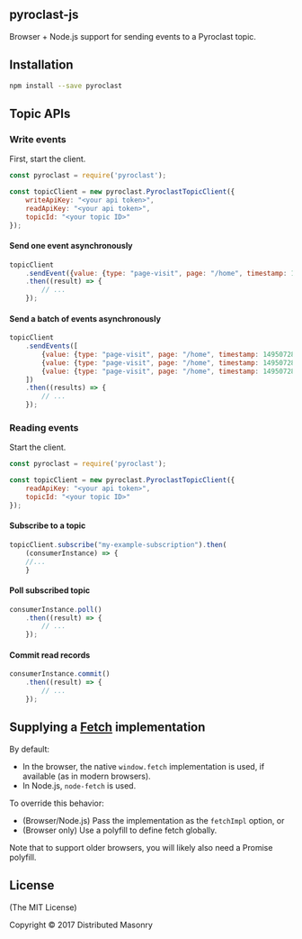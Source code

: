  ## pyroclast-js

Browser + Node.js support for sending events to a Pyroclast topic.

## Installation

```bash
npm install --save pyroclast
```

## Topic APIs

### Write events

First, start the client.

```javascript
const pyroclast = require('pyroclast');

const topicClient = new pyroclast.PyroclastTopicClient({
    writeApiKey: "<your api token>",
    readApiKey: "<your api token>",
    topicId: "<your topic ID>"
});
```

#### Send one event asynchronously

```javascript
topicClient
    .sendEvent({value: {type: "page-visit", page: "/home", timestamp: 1495072835000}})
    .then((result) => {
        // ...
    });
```

#### Send a batch of events asynchronously

```javascript
topicClient
    .sendEvents([
        {value: {type: "page-visit", page: "/home", timestamp: 1495072835000}},
        {value: {type: "page-visit", page: "/home", timestamp: 1495072836000}},
        {value: {type: "page-visit", page: "/home", timestamp: 1495072837000}}
    ])
    .then((results) => {
        // ...
    });
```

### Reading events

Start the client.

```javascript
const pyroclast = require('pyroclast');

const topicClient = new pyroclast.PyroclastTopicClient({
    readApiKey: "<your api token>",
    topicId: "<your topic ID>"
});
```

#### Subscribe to a topic

```javascript
topicClient.subscribe("my-example-subscription").then(
    (consumerInstance) => {
    //...
    }
```

#### Poll subscribed topic

```javascript
consumerInstance.poll()
    .then((result) => {
        // ...
    });
```

#### Commit read records

```javascript
consumerInstance.commit()
    .then((result) => {
        // ...
    });
```

## Supplying a [Fetch](https://fetch.spec.whatwg.org/) implementation

By default:
* In the browser, the native `window.fetch` implementation is used, if available (as in modern browsers).
* In Node.js, `node-fetch` is used.

To override this behavior:
* (Browser/Node.js) Pass the implementation as the `fetchImpl` option, or
* (Browser only) Use a polyfill to define fetch globally.

Note that to support older browsers, you will likely also need a Promise polyfill.

## License

(The MIT License)

Copyright © 2017 Distributed Masonry
